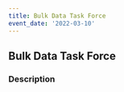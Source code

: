 ```yaml
---
title: Bulk Data Task Force
event_date: '2022-03-10'
---
```


## Bulk Data Task Force  

### Description  

